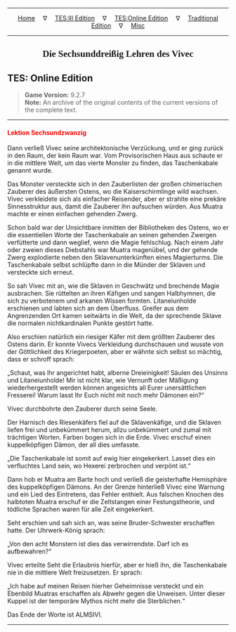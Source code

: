 
---

<!-- Jekyll Page Links -->

<center>
<a href="../../../../index.html">Home</a>
&emsp;&nabla;&emsp;
<a href="../../../index-tes3.html">TES:III Edition</a>
&emsp;&nabla;&emsp;
<a href="../../../index-teso.html">TES:Online Edition</a>
&emsp;&nabla;&emsp;
<a href="../../../index-traditional.html">Traditional Edition</a>
&emsp;&nabla;&emsp;
<a href="../../../index-misc.html">Misc</a>
</center>

<!-- Markdown Body Below: -->

---

<center>
<h2><span style="font-family:Georgia">Die Sechsunddreißig Lehren des Vivec</span></h2>
</center>

## TES: Online Edition

> __Game Version:__ 9.2.7\
> __Note:__ An archive of the original contents of the current versions of the complete text.

---

#### <span style="color:red">Lektion Sechsundzwanzig</span>

Dann verließ Vivec seine architektonische Verzückung, und er ging zurück in den Raum, der kein Raum war. Vom Provisorischen Haus aus schaute er in die mittlere Welt, um das vierte Monster zu finden, das Taschenkabale genannt wurde.

Das Monster versteckte sich in den Zauberlisten der großen chimerischen Zauberer des äußersten Ostens, wo die Kaiserschirmlinge wild wachsen. Vivec verkleidete sich als einfacher Reisender, aber er strahlte eine prekäre Sinnesstruktur aus, damit die Zauberer ihn aufsuchen würden. Aus Muatra machte er einen einfachen gehenden Zwerg.

Schon bald war der Unsichtbare inmitten der Bibliotheken des Ostens, wo er die essentiellen Worte der Taschenkabale an seinen gehenden Zwergen verfütterte und dann weglief, wenn die Magie fehlschlug. Nach einem Jahr oder zweien dieses Diebstahls war Muatra magenübel, und der gehende Zwerg explodierte neben den Sklavenunterkünften eines Magierturms. Die Taschenkabale selbst schlüpfte dann in die Münder der Sklaven und versteckte sich erneut.

So sah Vivec mit an, wie die Sklaven in Geschwätz und brechende Magie ausbrachen. Sie rüttelten an ihren Käfigen und sangen Halbhymnen, die sich zu verbotenem und arkanen Wissen formten. Litaneiunholde erschienen und labten sich an dem Überfluss. Greifer aus dem Angrenzenden Ort kamen seitwärts in die Welt, da der sprechende Sklave die normalen nichtkardinalen Punkte gestört hatte.

Also erschien natürlich ein riesiger Käfer mit dem größten Zauberer des Ostens darin. Er konnte Vivecs Verkleidung durchschauen und wusste von der Göttlichkeit des Kriegerpoeten, aber er wähnte sich selbst so mächtig, dass er schroff sprach:

„Schaut, was Ihr angerichtet habt, alberne Dreieinigkeit! Säulen des Unsinns und Litaneiunholde! Mir ist nicht klar, wie Vernunft oder Mäßigung wiederhergestellt werden können angesichts all Eurer unersättlichen Fresserei! Warum lasst Ihr Euch nicht mit noch mehr Dämonen ein?“

Vivec durchbohrte den Zauberer durch seine Seele.

Der Harnisch des Riesenkäfers fiel auf die Sklavenkäfige, und die Sklaven liefen frei und unbekümmert herum, allzu unbekümmert und zumal mit trächtigen Worten. Farben bogen sich in die Erde. Vivec erschuf einen kuppelköpfigen Dämon, der all dies umfasste.

„Die Taschenkabale ist somit auf ewig hier eingekerkert. Lasset dies ein verfluchtes Land sein, wo Hexerei zerbrochen und verpönt ist.“

Dann hob er Muatra am Barte hoch und verließ die geisterhafte Hemisphäre des kuppelköpfigen Dämons. An der Grenze hinterließ Vivec eine Warnung und ein Lied des Eintretens, das Fehler enthielt. Aus falschen Knochen des halbtoten Muatra erschuf er die Zeltstangen einer Festungstheorie, und tödliche Sprachen waren für alle Zeit eingekerkert.

Seht erschien und sah sich an, was seine Bruder-Schwester erschaffen hatte. Der Uhrwerk-König sprach:

„Von den acht Monstern ist dies das verwirrendste. Darf ich es aufbewahren?“

Vivec erteilte Seht die Erlaubnis hierfür, aber er hieß ihn, die Taschenkabale nie in die mittlere Welt freizusetzen. Er sprach:

„Ich habe auf meinen Reisen hierher Geheimnisse versteckt und ein Ebenbild Muatras erschaffen als Abwehr gegen die Unweisen. Unter dieser Kuppel ist der temporäre Mythos nicht mehr die Sterblichen.“

Das Ende der Worte ist ALMSIVI.

---
